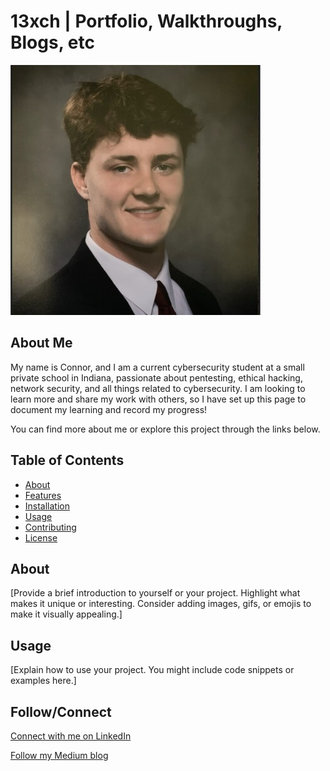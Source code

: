 # 13xch | Portfolio, Walkthroughs, Blogs, etc

![Headshot](/webcontent/images/headshot.jpg)

## About Me 

My name is Connor, and I am a current cybersecurity student at a small private school in Indiana, passionate about pentesting, ethical hacking, network security, and all things related to cybersecurity. I am looking to learn more and share my work with others, so I have set up this page to document my learning and record my progress!

You can find more about me or explore this project through the links below.

## Table of Contents

- [About](https://13xch.github.io/about)
- [Features](#features)
- [Installation](#installation)
- [Usage](#usage)
- [Contributing](#contributing)
- [License](#license)

## About

[Provide a brief introduction to yourself or your project. Highlight what makes it unique or interesting. Consider adding images, gifs, or emojis to make it visually appealing.]

## Usage

[Explain how to use your project. You might include code snippets or examples here.]

## Follow/Connect

[Connect with me on LinkedIn](https://www.linkedin.com/in/heitmanconnor/)

[Follow my Medium blog](https://medium.com/@13xch)
